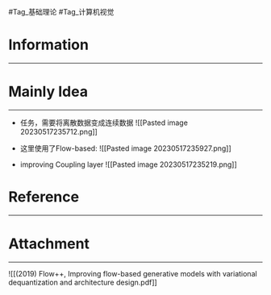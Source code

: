 #Tag_基础理论 #Tag_计算机视觉 
# Information
---


# Mainly Idea
---

- 任务，需要将离散数据变成连续数据
![[Pasted image 20230517235712.png]]


- 这里使用了Flow-based:
![[Pasted image 20230517235927.png]]

- improving Coupling layer
![[Pasted image 20230517235219.png]]
# Reference
---


# Attachment
---
![[(2019) Flow++, Improving flow-based generative models with variational dequantization and architecture design.pdf]]
